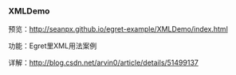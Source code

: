 ### XMLDemo

预览：http://seanpx.github.io/egret-example/XMLDemo/index.html

功能：Egret里XML用法案例

详解：http://blog.csdn.net/arvin0/article/details/51499137


